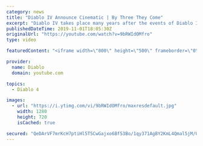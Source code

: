 ```yaml
---
category: news
title: "Diablo IV Announce Cinematic | By Three They Come"
excerpt: "Diablo IV takes place many years after the events of Diablo III, after millions have been slaughtered by the actions of the High Heavens and Burning Hells alike."
publishedDateTime: 2019-11-01T18:05:30Z
originalUrl: "https://youtube.com/watch?v=9bRWIdOMfro"
type: video

featuredContent: "<iframe width=\"800\" height=\"500\" frameborder=\"0\" src=\"https://www.youtube.com/embed/9bRWIdOMfro\" allow=\"accelerometer; autoplay; encrypted-media; gyroscope; picture-in-picture\" allowfullscreen></iframe>"

provider:
  name: Diablo
  domain: youtube.com

topics:
  - Diablo 4

images:
  - url: "https://i.ytimg.com/vi/9bRWIdOMfro/maxresdefault.jpg"
    width: 1280
    height: 720
    isCached: true

secured: "QeDArVF7mrKcH7ptiHl5T5CwGajxo6Bf53Bo/1qy371AgBY2KmL4Qmal5jM/U7iGK1u1RrMH4KE8tXl2fXIqmErGc7eT/NLG2NuwtKpWnJ7TL6u/0vmPMi03pA5PscPOv7TWEy1zsepkVrOWVg1yoLjiuFrOrFo/dHO6xc9OjFGkKn4GhcpCSMhVEkNkt+t312CLGCvSd9HDXSnNm0ppOgyyZvnQZHq/ET/c7SXW8QZeVb6iFEa1HubKsWjWwCPluAjyn+52h0lMALmwTa1jdVR+E9nYrhozoo4qxOsUyGgZR3u2Ho4cbeJD4OeQP3dq5ArXBbUVgwR84tfHek6DUJO2F0Sn9ybiZAt9VMhFqoYEtc1PSmpdjsLqv3bZ92qL5Jd8R1HIbcWa9wiRwe3vq8Bcu2f3I+nPu67nEouygPHsFWDqc+WiYkmfb+Oag8s5;+yhIxTJII8NwrML2L6MN1A=="
---
```


